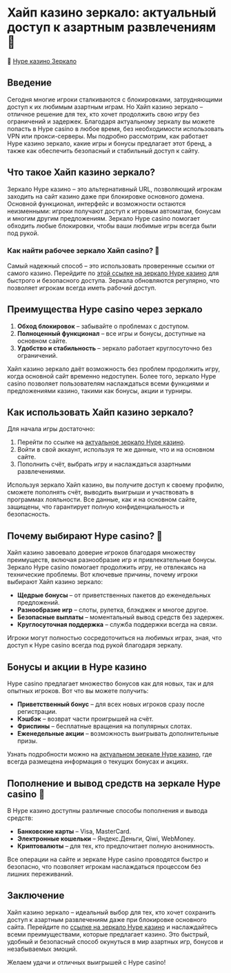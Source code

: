 # Хайп казино зеркало: актуальный доступ к азартным развлечениям 🎰

🔗 [Hype казино Зеркало](https://hypekaz.com/dc2f44ad0)

## Введение

Сегодня многие игроки сталкиваются с блокировками, затрудняющими доступ к их любимым азартным играм. Но Хайп казино зеркало – отличное решение для тех, кто хочет продолжить свою игру без ограничений и задержек. Благодаря актуальному зеркалу вы можете попасть в Hype casino в любое время, без необходимости использовать VPN или прокси-серверы. Мы подробно рассмотрим, как работает Hype казино зеркало, какие игры и бонусы предлагает этот бренд, а также как обеспечить безопасный и стабильный доступ к сайту.

## Что такое Хайп казино зеркало?

Зеркало Hype казино – это альтернативный URL, позволяющий игрокам заходить на сайт казино даже при блокировке основного домена. Основной функционал, интерфейс и возможности остаются неизменными: игроки получают доступ к игровым автоматам, бонусам и многим другим предложениям. Зеркало Hype casino помогает обходить любые блокировки, чтобы ваши любимые игры всегда были под рукой.

### Как найти рабочее зеркало Хайп casino? 🔗

Самый надежный способ – это использовать проверенные ссылки от самого казино. Перейдите по [этой ссылке на зеркало Hype казино](https://hypekaz.com/dc2f44ad0) для быстрого и безопасного доступа. Зеркала обновляются регулярно, что позволяет игрокам всегда иметь рабочий доступ.

## Преимущества Hype casino через зеркало

1. **Обход блокировок** – забывайте о проблемах с доступом.
2. **Полноценный функционал** – все игры и бонусы, доступные на основном сайте.
3. **Удобство и стабильность** – зеркало работает круглосуточно без ограничений.

Хайп казино зеркало даёт возможность без проблем продолжить игру, когда основной сайт временно недоступен. Более того, зеркало Hype casino позволяет пользователям наслаждаться всеми функциями и предложениями казино, такими как бонусы, акции и турниры.

## Как использовать Хайп казино зеркало?

Для начала игры достаточно:
1. Перейти по ссылке на [актуальное зеркало Hype казино](https://hypekaz.com/dc2f44ad0).
2. Войти в свой аккаунт, используя те же данные, что и на основном сайте.
3. Пополнить счёт, выбрать игру и наслаждаться азартными развлечениями.

Используя зеркало Хайп казино, вы получите доступ к своему профилю, сможете пополнять счёт, выводить выигрыши и участвовать в программах лояльности. Все данные, как и на основном сайте, защищены, что гарантирует полную конфиденциальность и безопасность.

## Почему выбирают Hype casino? 🎉

Хайп казино завоевало доверие игроков благодаря множеству преимуществ, включая разнообразие игр и привлекательные бонусы. Зеркало Hype casino помогает продолжить игру, не отвлекаясь на технические проблемы. Вот ключевые причины, почему игроки выбирают Хайп казино зеркало:

- **Щедрые бонусы** – от приветственных пакетов до еженедельных предложений.
- **Разнообразие игр** – слоты, рулетка, блэкджек и многое другое.
- **Безопасные выплаты** – моментальный вывод средств без задержек.
- **Круглосуточная поддержка** – служба поддержки всегда на связи.

Игроки могут полностью сосредоточиться на любимых играх, зная, что доступ к Hype casino всегда под рукой благодаря зеркалу.

## Бонусы и акции в Hype казино

Hype casino предлагает множество бонусов как для новых, так и для опытных игроков. Вот что вы можете получить:

- **Приветственный бонус** – для всех новых игроков сразу после регистрации.
- **Кэшбэк** – возврат части проигрышей на счёт.
- **Фриспины** – бесплатные вращения на популярных слотах.
- **Еженедельные акции** – возможность выигрывать дополнительные призы.

Узнать подробности можно на [актуальном зеркале Hype казино](https://hypekaz.com/dc2f44ad0), где всегда размещена информация о текущих бонусах и акциях.

## Пополнение и вывод средств на зеркале Hype casino 💸

В Hype казино доступны различные способы пополнения и вывода средств:

- **Банковские карты** – Visa, MasterCard.
- **Электронные кошельки** – Яндекс.Деньги, Qiwi, WebMoney.
- **Криптовалюты** – для тех, кто предпочитает полную анонимность.

Все операции на сайте и зеркале Hype casino проводятся быстро и безопасно, что позволяет игрокам наслаждаться процессом без лишних переживаний.

## Заключение

Хайп казино зеркало – идеальный выбор для тех, кто хочет сохранить доступ к азартным развлечениям даже при блокировке основного сайта. Перейдите по [ссылке на зеркало Hype казино](https://hypekaz.com/dc2f44ad0) и наслаждайтесь всеми преимуществами, которые предлагает казино. Это быстрый, удобный и безопасный способ окунуться в мир азартных игр, бонусов и незабываемых эмоций.

Желаем удачи и отличных выигрышей с Hype casino!

